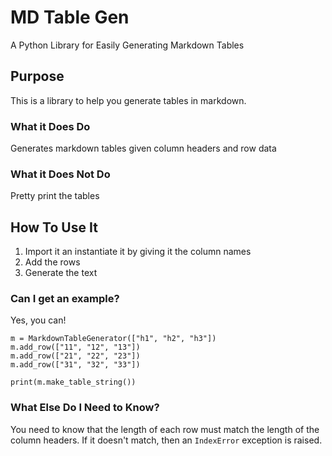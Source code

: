 # MD Table Gen
A Python Library for Easily Generating Markdown Tables

## Purpose
This is a library to help you generate tables in markdown.  

### What it Does Do
Generates markdown tables given column headers and row data

### What it Does Not Do
Pretty print the tables

## How To Use It
 1. Import it an instantiate it by giving it the column names
 2. Add the rows
 3. Generate the text

### Can I get an example?
Yes, you can!
```
m = MarkdownTableGenerator(["h1", "h2", "h3"])
m.add_row(["11", "12", "13"])
m.add_row(["21", "22", "23"])
m.add_row(["31", "32", "33"])

print(m.make_table_string())
```

### What Else Do I Need to Know?
You need to know that the length of each row must match the length of the column headers.  If it doesn't match, then an ``IndexError`` exception is raised.
